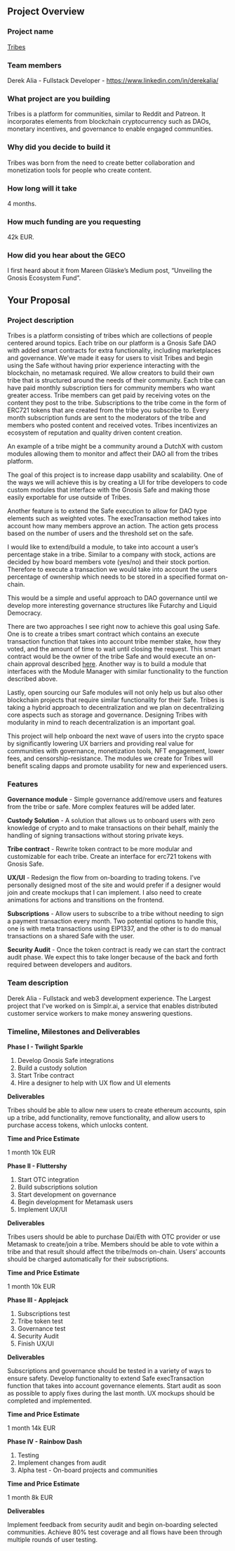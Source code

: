 ## Project Overview

### Project name

[Tribes](https://tribes0x.com)

### Team members

Derek Alia - Fullstack Developer - https://www.linkedin.com/in/derekalia/

### What project are you building

Tribes is a platform for communities, similar to Reddit and Patreon. It incorporates elements from blockchain cryptocurrency such as DAOs, monetary incentives, and governance to enable engaged communities.

### Why did you decide to build it

Tribes was born from the need to create better collaboration and monetization tools for people who create content.

### How long will it take

4 months.

### How much funding are you requesting

42k EUR.

### How did you hear about the GECO

I first heard about it from Mareen Gläske’s Medium post, “Unveiling the Gnosis Ecosystem Fund”.

## Your Proposal

### Project description

Tribes is a platform consisting of tribes which are collections of people centered around topics. Each tribe on our platform is a Gnosis Safe DAO with added smart contracts for extra functionality, including marketplaces and governance. We’ve made it easy for users to visit Tribes and begin using the Safe without having prior experience interacting with the blockchain, no metamask required. We allow creators to build their own tribe that is structured around the needs of their community. Each tribe can have paid monthly subscription tiers for community members who want greater access. Tribe members can get paid by receiving votes on the content they post to the tribe. Subscriptions to the tribe come in the form of ERC721 tokens that are created from the tribe you subscribe to. Every month subscription funds are sent to the moderators of the tribe and members who posted content and received votes. Tribes incentivizes an ecosystem of reputation and quality driven content creation.

An example of a tribe might be a community around a DutchX with custom modules allowing them to monitor and affect their DAO all from the tribes platform.

The goal of this project is to increase dapp usability and scalability. One of the ways we will achieve this is by creating a UI for tribe developers to code custom modules that interface with the Gnosis Safe and making those easily exportable for use outside of Tribes.

Another feature is to extend the Safe execution to allow for DAO type elements such as weighted votes. The execTransaction method takes into account how many members approve an action. The action gets process based on the number of users and the threshold set on the safe.

I would like to extend/build a module, to take into account a user’s percentage stake in a tribe. Similar to a company with stock, actions are decided by how board members vote (yes/no) and their stock portion. Therefore to execute a transaction we would take into account the users percentage of ownership which needs to be stored in a specified format on-chain.

This would be a simple and useful approach to DAO governance until we develop more interesting governance structures like Futarchy and Liquid Democracy.

There are two approaches I see right now to achieve this goal using Safe. One is to create a tribes smart contract which contains an execute transaction function that takes into account tribe member stake, how they voted, and the amount of time to wait until closing the request. This smart contract would be the owner of the tribe Safe and would execute an on-chain approval described [here](https://gnosis-safe.readthedocs.io/en/latest/contracts/transactions.html#on-chain-approvals). Another way is to build a module that interfaces with the Module Manager with similar functionality to the function described above.

Lastly, open sourcing our Safe modules will not only help us but also other blockchain projects that require similar functionality for their Safe. Tribes is taking a hybrid approach to decentralization and we plan on decentralizing core aspects such as storage and governance. Designing Tribes with modularity in mind to reach decentralization is an important goal.

This project will help onboard the next wave of users into the crypto space by significantly lowering UX barriers and providing real value for communities with governance, monetization tools, NFT engagement, lower fees, and censorship-resistance. The modules we create for Tribes will benefit scaling dapps and promote usability for new and experienced users.

### Features

**Governance module** - Simple governance add/remove users and features from the tribe or safe. More complex features will be added later.

**Custody Solution** - A solution that allows us to onboard users with zero knowledge of crypto and to make transactions on their behalf, mainly the handling of signing transactions without storing private keys.

**Tribe contract** - Rewrite token contract to be more modular and customizable for each tribe. Create an interface for erc721 tokens with Gnosis Safe.

**UX/UI** - Redesign the flow from on-boarding to trading tokens. I’ve personally designed most of the site and would prefer if a designer would join and create mockups that I can implement. I also need to create animations for actions and transitions on the frontend.

**Subscriptions** - Allow users to subscribe to a tribe without needing to sign a payment transaction every month. Two potential options to handle this, one is with meta transactions using EIP1337, and the other is to do manual transactions on a shared Safe with the user.

**Security Audit** - Once the token contract is ready we can start the contract audit phase. We expect this to take longer because of the back and forth required between developers and auditors.

### Team description

Derek Alia - Fullstack and web3 development experience. The Largest project that I've worked on is Simplr.ai, a service that enables distributed customer service workers to make money answering questions.

### Timeline, Milestones and Deliverables

**Phase I - Twilight Sparkle**

1. Develop Gnosis Safe integrations
2. Build a custody solution
3. Start Tribe contract
4. Hire a designer to help with UX flow and UI elements

**Deliverables**

Tribes should be able to allow new users to create ethereum accounts, spin up a tribe, add functionality, remove functionality, and allow users to purchase access tokens, which unlocks content.

**Time and Price Estimate**

1 month
10k EUR

**Phase II - Fluttershy**

1. Start OTC integration
2. Build subscriptions solution
3. Start development on governance
4. Begin development for Metamask users
5. Implement UX/UI

**Deliverables**

Tribes users should be able to purchase Dai/Eth with OTC provider or use Metamask to create/join a tribe. Members should be able to vote within a tribe and that result should affect the tribe/mods on-chain. Users’ accounts should be charged automatically for their subscriptions.

**Time and Price Estimate**

1 month
10k EUR

**Phase III - Applejack**

1. Subscriptions test
2. Tribe token test
3. Governance test
4. Security Audit
5. Finish UX/UI

**Deliverables**

Subscriptions and governance should be tested in a variety of ways to ensure safety. Develop functionality to extend Safe execTransaction function that takes into account governance elements. Start audit as soon as possible to apply fixes during the last month. UX mockups should be completed and implemented.

**Time and Price Estimate**

1 month
14k EUR

**Phase IV - Rainbow Dash**

1. Testing
2. Implement changes from audit
3. Alpha test - On-board projects and communities

**Time and Price Estimate**

1 month
8k EUR

**Deliverables**

Implement feedback from security audit and begin on-boarding selected communities. Achieve 80% test coverage and all flows have been through multiple rounds of user testing.
